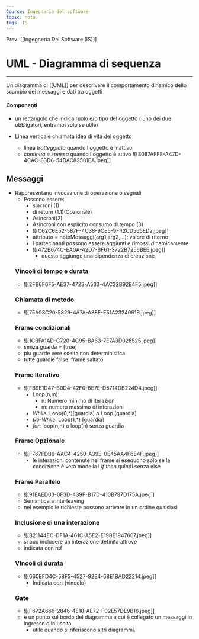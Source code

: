 ```yaml
---
Course: Ingegneria del software
topic: nota
tags: IS
---
```


Prev: [[Ingegneria Del Software (IS)]]

# UML - Diagramma di sequenza
---

Un diagramma di [[UML]] per descrivere il comportamento dinamico dello scambio dei messaggi e dati tra oggetti 

#### Componenti
- un rettangolo che indica ruolo e/o tipo del oggetto ( uno dei due obbligatori, entrambi solo se utile)

- Linea verticale chiamata idea di vita del oggetto
	- linea _tratteggiata_ quando l oggetto è inattivo
	- _continua e spessa_ quando l oggetto è attivo
![[3087AFF8-A47D-4CAC-83D6-54DAC83581EA.jpeg]]
##  Messaggi
- Rappresentano invocazione di operazione o segnali 
	- Possono essere:
		- sincroni (1)
		- di return  (1.1)(Opzionale)
		- Asincroni(2)
		- Asincroni con esplicito consumo di tempo (3) 
		- ![[C62C6E52-587F-4C38-9CE5-9F42CD565ED2.jpeg]]
		- attributo = notoMessaggi(arg1,arg2,…): valore di ritorno
		- i partecipanti possono essere aggiunti e rimossi dinamicamente 
		- ![[472B674C-EA0A-42D7-BF61-3722B7256BEE.jpeg]]
			- questo aggiunge una dipendenza di creazione 
	### Vincoli di tempo e durata
	- ![[2FB6F6F5-AE37-4723-A533-4AC32B92E4F5.jpeg]]
	### Chiamata di metodo 
	- ![[75A08C20-5829-4A7A-A88E-E51A2324061B.jpeg]]
	### Frame condizionali 
	- ![[1CBFA1AD-C720-4C95-BA63-7E7A3D028525.jpeg]]
	- senza guarda = \[true\]
	- piu guarde vere scelta non deterministica
	- tutte guardie false: frame saltato
	### Frame Iterativo 
	- ![[FB9E1D47-B0D4-42F0-8E7E-D5714DB224D4.jpeg]]
		- Loop(n,m): 
			- n: Numero minimo di iterazioni
			- m: numero massimo di interazioni
		- _While_: Loop(0,\*)\[guardia\] o Loop \[guardia\] 
		- _Do-While_: Loop(1,\*) \[guardia\]
		- _for_: loop(n,n) o loop(n) senza guardia
	### Frame Opzionale 
	- ![[F767FDB6-AAC4-4250-A39E-0E45AA4F6E4F.jpeg]]
		- le interazioni contenute nel frame si eseguono solo se la condizione è vera modella l _if then_ quindi senza else
	### Frame Parallelo 
	- ![[91EAED03-0F3D-439F-B17D-410B787D175A.jpeg]]
	- Semantica a interleaving
	- nel esempio le richieste possono arrivare in un ordine qualsiasi 
	### Inclusione di una interazione 
	- ![[B21144EC-DF1A-461C-A5E2-E19BE1947607.jpeg]]
	- si puo includere un interazione definita altrove
	- indicata con ref
	 ### VIncoli di durata
	- ![[660EFD4C-58F5-4527-92E4-68E1BAD22214.jpeg]]
		- Indicata con {vincolo}
	### Gate
	- ![[F672A666-2846-4E18-AE72-F02E57DE9B16.jpeg]]
	- è un punto sul bordo del diagramma a cui è collegato un messaggi in ingresso o in uscita
		- utile quando si riferiscono altri diagrammi.
				

